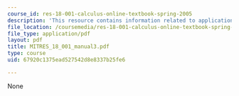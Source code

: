 ```yaml
---
course_id: res-18-001-calculus-online-textbook-spring-2005
description: 'This resource contains information related to applications of the derivative. '
file_location: /coursemedia/res-18-001-calculus-online-textbook-spring-2005/67920c1375ead527542d8e8337b25fe6_MITRES_18_001_manual3.pdf
file_type: application/pdf
layout: pdf
title: MITRES_18_001_manual3.pdf
type: course
uid: 67920c1375ead527542d8e8337b25fe6

---
```

None